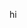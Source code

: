 hi

<!---
alistairvu/alistairvu is a ✨ special ✨ repository because its `README.md` (this file) appears on your GitHub profile.
You can click the Preview link to take a look at your changes.
--->
